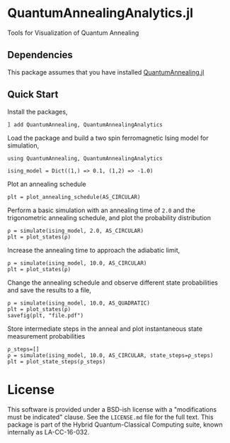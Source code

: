 # QuantumAnnealingAnalytics.jl
Tools for Visualization of Quantum Annealing

## Dependencies
This package assumes that you have installed [QuantumAnnealing.jl](https://github.com/lanl-ansi/QuantumAnnealing.jl)

## Quick Start

Install the packages,
```
] add QuantumAnnealing, QuantumAnnealingAnalytics
```

Load the package and build a two spin ferromagnetic Ising model for simulation,
```
using QuantumAnnealing, QuantumAnnealingAnalytics

ising_model = Dict((1,) => 0.1, (1,2) => -1.0)
```

Plot an annealing schedule
```
plt = plot_annealing_schedule(AS_CIRCULAR)
```

Perform a basic simulation with an annealing time of `2.0` and the trigonometric annealing schedule, and plot the probability distribution
```
ρ = simulate(ising_model, 2.0, AS_CIRCULAR)
plt = plot_states(ρ)
```

Increase the annealing time to approach the adiabatic limit,
```
ρ = simulate(ising_model, 10.0, AS_CIRCULAR)
plt = plot_states(ρ)
```

Change the annealing schedule and observe different state probabilities and save the results to a file,
```
ρ = simulate(ising_model, 10.0, AS_QUADRATIC)
plt = plot_states(ρ)
savefig(plt, "file.pdf")
```

Store intermediate steps in the anneal and plot instantaneous state measurement probabilities
```
ρ_steps=[]
ρ = simulate(ising_model, 10.0, AS_CIRCULAR, state_steps=ρ_steps)
plt = plot_state_steps(ρ_steps)
```

# License
This software is provided under a BSD-ish license with a "modifications must be indicated" clause.  See the `LICENSE.md` file for the full text. This package is part of the Hybrid Quantum-Classical Computing suite, known internally as LA-CC-16-032.

